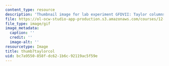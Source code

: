 ```yaml
---
content_type: resource
description: 'Thumbnail image for lab experiment GFDVII: Taylor columns.'
file: https://ol-ocw-studio-app-production.s3.amazonaws.com/courses/12-003-atmosphere-ocean-and-climate-dynamics-fall-2008/bc7a9550858fdc621b6c92119ac5f59e_thumb7taylorcol.gif
file_type: image/gif
image_metadata:
  caption: ''
  credit: ''
  image-alt: ''
resourcetype: Image
title: thumb7taylorcol
uid: bc7a9550-858f-dc62-1b6c-92119ac5f59e
---
```

